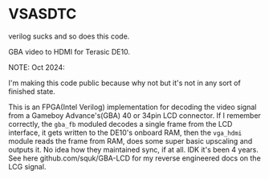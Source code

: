 # VSASDTC
 verilog sucks and so does this code. 
 
GBA video to HDMI for Terasic DE10. 

NOTE: Oct 2024:

I'm making this code public because why not but it's not in any sort of finished state. 

This is an FPGA(Intel Verilog) implementation for decoding the video signal from a Gameboy Advance's(GBA) 40 or 34pin LCD connector. If I remember correctly, the `gba_fb` moduled decodes a single frame from the LCD interface, it gets written to the DE10's onboard RAM, then the `vga_hdmi` module reads the frame from RAM, does some super basic upscaling and outputs it. No idea how they maintained sync, if at all. IDK it's been 4 years. See here github.com/squk/GBA-LCD for my reverse engineered docs on the LCG signal. 
